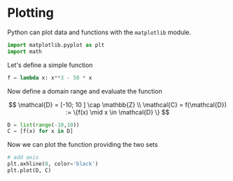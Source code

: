 # Plotting

Python can plot data and functions with the `matplotlib` module.

```python
import matplotlib.pyplot as plt
import math
```

Let's define a simple function

```python
f = lambda x: x**3 - 50 * x
```

Now define a domain range and evaluate the function

$$
\mathcal{D} = [-10; 10 ] \cap \mathbb{Z} \\
\mathcal{C} = f(\mathcal{D}) := \{f(x) \mid x \in \mathcal{D} \}
$$

```python
D = list(range(-10,10))
C = [f(x) for x in D]
```

Now we can plot the function providing the two sets

```python
# add axis
plt.axhline(0, color='black')
plt.plot(D, C)
```
